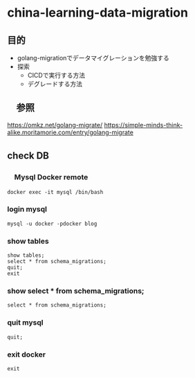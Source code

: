 # china-learning-data-migration
## 目的
- golang-migrationでデータマイグレーションを勉強する
- 探索
  - CICDで実行する方法
  - デグレードする方法
## 　参照  
https://omkz.net/golang-migrate/
https://simple-minds-think-alike.moritamorie.com/entry/golang-migrate

## check DB　
### 　Mysql Docker remote 
``` shell
docker exec -it mysql /bin/bash
```
### login mysql
``` shell
mysql -u docker -pdocker blog
```
### show tables
``` shell
show tables;
select * from schema_migrations;
quit;
exit
```
### show select * from schema_migrations;
``` shell
select * from schema_migrations;
```
### quit mysql
``` shell
quit;
```
### exit docker
``` shell
exit
```